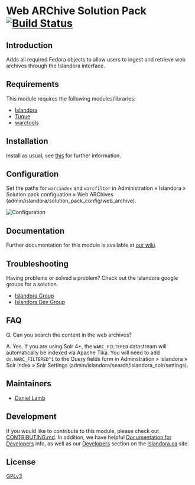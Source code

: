 # Web ARChive Solution Pack [![Build Status](https://travis-ci.org/Islandora/islandora_solution_pack_web_archive.png?branch=7.x)](https://travis-ci.org/Islandora/islandora_solution_pack_web_archive)

## Introduction

Adds all required Fedora objects to allow users to ingest and retrieve web archives through the Islandora interface.

## Requirements

This module requires the following modules/libraries:

* [Islandora](https://github.com/islandora/islandora)
* [Tuque](https://github.com/islandora/tuque)
* [warctools](https://github.com/internetarchive/warctools)

## Installation

Install as usual, see [this](https://drupal.org/documentation/install/modules-themes/modules-7) for further information.

## Configuration

Set the paths for `warcindex` and `warcfilter` in Administration » Islandora » Solution pack configuation » Web ARChives (admin/islandora/solution_pack_config/web_archive).

![Configuration](https://camo.githubusercontent.com/56c6e4c7005e9be0278443296fea27b7f2f929bd/687474703a2f2f692e696d6775722e636f6d2f745037646a466c2e706e67)

## Documentation

Further documentation for this module is available at [our wiki](https://wiki.duraspace.org/display/ISLANDORA/Web+Archive+Solution+Pack).

## Troubleshooting

Having problems or solved a problem? Check out the Islandora google groups for a solution.

* [Islandora Group](https://groups.google.com/forum/?hl=en&fromgroups#!forum/islandora)
* [Islandora Dev Group](https://groups.google.com/forum/?hl=en&fromgroups#!forum/islandora-dev)

## FAQ

Q. Can you search the content in the web archives?

A. Yes. If you are using Solr 4+, the `WARC_FILTERED` datastream will automatically be indexed via Apache Tika. You will need to add `ds.WARC_FILTERED^1` to the Query fields form in Adminstration » Islandora » Solr Index » Solr Settings (admin/islandora/search/islandora_solr/settings).

## Maintainers

* [Daniel Lamb](https://github.com/daniel-dgi)

## Development

If you would like to contribute to this module, please check out [CONTRIBUTING.md](CONTRIBUTING.md). In addition, we have helpful [Documentation for Developers](https://github.com/Islandora/islandora/wiki#wiki-documentation-for-developers) info, as well as our [Developers](http://islandora.ca/developers) section on the [Islandora.ca](http://islandora.ca) site.

## License

[GPLv3](http://www.gnu.org/licenses/gpl-3.0.txt)
